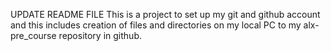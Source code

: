 UPDATE README FILE
This is a project to set up my git and github account and this includes creation of files and directories on my local PC to my alx-pre_course repository in github.
